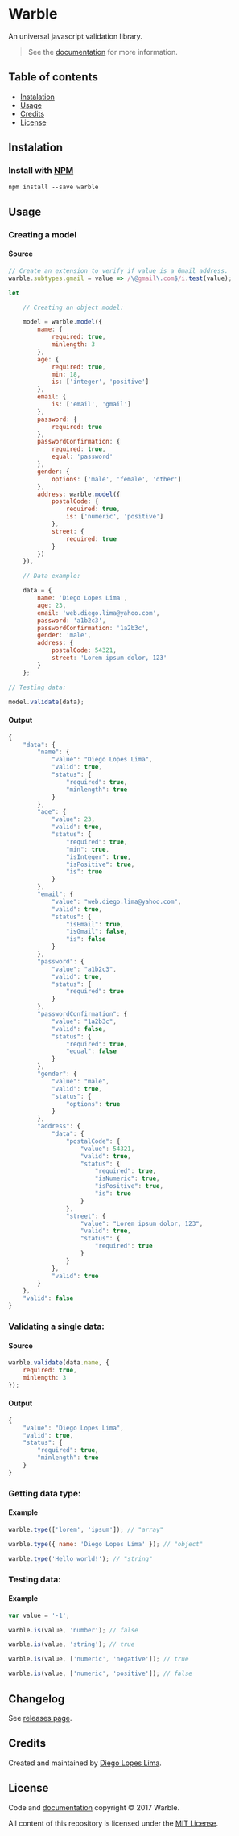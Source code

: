 # Warble

An universal javascript validation library.

> See the [documentation](https://github.com/DiegoLopesLima/warble/blob/master/DOCUMENTATION.md) for more information.

## Table of contents

- [Instalation](#instalation)
- [Usage](#usage)
- [Credits](#credits)
- [License](#license)

## Instalation

### Install with [NPM](https://www.npmjs.com/package/warble)

```
npm install --save warble
```

## Usage

### Creating a model

#### Source

```javascript
// Create an extension to verify if value is a Gmail address.
warble.subtypes.gmail = value => /\@gmail\.com$/i.test(value);

let

	// Creating an object model:

	model = warble.model({
		name: {
			required: true,
			minlength: 3
		},
		age: {
			required: true,
			min: 18,
			is: ['integer', 'positive']
		},
		email: {
			is: ['email', 'gmail']
		},
		password: {
			required: true
		},
		passwordConfirmation: {
			required: true,
			equal: 'password'
		},
		gender: {
			options: ['male', 'female', 'other']
		},
		address: warble.model({
			postalCode: {
				required: true,
				is: ['numeric', 'positive']
			},
			street: {
				required: true
			}
		})
	}),

	// Data example:

	data = {
		name: 'Diego Lopes Lima',
		age: 23,
		email: 'web.diego.lima@yahoo.com',
		password: 'a1b2c3',
		passwordConfirmation: '1a2b3c',
		gender: 'male',
		address: {
			postalCode: 54321,
			street: 'Lorem ipsum dolor, 123'
		}
	};

// Testing data:

model.validate(data);
```

#### Output

```javascript
{
	"data": {
		"name": {
			"value": "Diego Lopes Lima",
			"valid": true,
			"status": {
				"required": true,
				"minlength": true
			}
		},
		"age": {
			"value": 23,
			"valid": true,
			"status": {
				"required": true,
				"min": true,
				"isInteger": true,
				"isPositive": true,
				"is": true
			}
		},
		"email": {
			"value": "web.diego.lima@yahoo.com",
			"valid": true,
			"status": {
				"isEmail": true,
				"isGmail": false,
				"is": false
			}
		},
		"password": {
			"value": "a1b2c3",
			"valid": true,
			"status": {
				"required": true
			}
		},
		"passwordConfirmation": {
			"value": "1a2b3c",
			"valid": false,
			"status": {
				"required": true,
				"equal": false
			}
		},
		"gender": {
			"value": "male",
			"valid": true,
			"status": {
				"options": true
			}
		},
		"address": {
			"data": {
				"postalCode": {
					"value": 54321,
					"valid": true,
					"status": {
						"required": true,
						"isNumeric": true,
						"isPositive": true,
						"is": true
					}
				},
				"street": {
					"value": "Lorem ipsum dolor, 123",
					"valid": true,
					"status": {
						"required": true
					}
				}
			},
			"valid": true
		}
	},
	"valid": false
}
```

### Validating a single data:

#### Source

```javascript
warble.validate(data.name, {
	required: true,
	minlength: 3
});
```

#### Output

```javascript
{
	"value": "Diego Lopes Lima",
	"valid": true,
	"status": {
		"required": true,
		"minlength": true
	}
}
```

### Getting data type:

#### Example
```javascript
warble.type(['lorem', 'ipsum']); // "array"

warble.type({ name: 'Diego Lopes Lima' }); // "object"

warble.type('Hello world!'); // "string"
```

### Testing data:

#### Example
```javascript
var value = '-1';

warble.is(value, 'number'); // false

warble.is(value, 'string'); // true

warble.is(value, ['numeric', 'negative']); // true

warble.is(value, ['numeric', 'positive']); // false
```

## Changelog

See [releases page](https://github.com/DiegoLopesLima/warble/releases).

## Credits

Created and maintained by [Diego Lopes Lima](https://github.com/DiegoLopesLima).

## License

Code and [documentation](https://github.com/DiegoLopesLima/warble/wiki/Documentation) copyright © 2017 Warble.

All content of this repository is licensed under the [MIT License](https://github.com/DiegoLopesLima/warble/blob/master/LICENSE.md).

